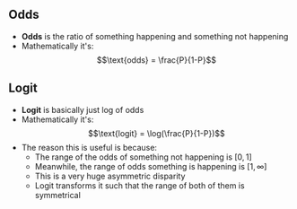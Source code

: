 ## Odds
 - **Odds** is the ratio of something happening and something not happening
 - Mathematically it's: $$\text{odds} = \frac{P}{1-P}$$
## Logit
- **Logit** is basically just log of odds
- Mathematically it's: $$\text{logit} = \log(\frac{P}{1-P})$$
- The reason this is useful is because:
	- The range of the odds of something not happening is $[0, 1]$
	- Meanwhile, the range of odds something is happening is $[1, \infty]$
	- This is a very huge asymmetric disparity
	- Logit transforms it such that the range of both of them is symmetrical